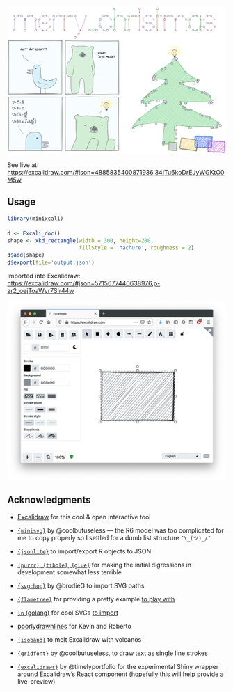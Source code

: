 
<!-- README.md is generated from README.Rmd. Please edit that file -->

![preview](man/figures/overview.png)

See live at:
<https://excalidraw.com/#json=4885835400871936,34ITu6koDrEJyWGKtO0M5w>

## Usage

``` r
library(minixcali)

d <- Excali_doc()
shape <- xkd_rectangle(width = 300, height=200,
                       fillStyle = 'hachure', roughness = 2)
d$add(shape)
d$export(file='output.json')
```

Imported into Excalidraw:
<https://excalidraw.com/#json=5715677440638976,p-zr2_oejToaWyr7Slr44w>

![preview](man/figures/rectangle.png)

## Acknowledgments

  - [Excalidraw](https://excalidraw.com/) for this cool & open
    interactive tool

  - [`{minisvg}`](https://coolbutuseless.github.io/package/minisvg/) by
    @coolbutuseless — the R6 model was too complicated for me to copy
    properly so I settled for a dumb list structure `¯\_(ツ)_/¯`

  - [`{jsonlite}`](https://CRAN.R-project.org/package=jsonlite) to
    import/export R objects to JSON

  - [`{purrr}`, `{tibble}`, `{glue}`](https://www.tidyverse.org/) for
    making the initial digressions in development somewhat less terrible

  - [`{svgchop}`](https://github.com/brodieG/svgchop) by @brodieG to
    import SVG paths

  - [`{flametree}`](https://flametree.djnavarro.net/) for providing a
    pretty example [to play
    with](https://baptiste.github.io/minixcali/articles/FlameTree.html)

  - [`ln` (golang)](https://godoc.org/github.com/fogleman/ln/ln) for
    cool SVGs [to
    import](https://baptiste.github.io/minixcali/articles/SvgChop.html)

  - [poorlydrawnlines](http://www.poorlydrawnlines.com/) for Kevin and
    Roberto

  - [`{isoband}`](https://wilkelab.org/isoband/) to melt Excalidraw with
    volcanos

  - [`{gridfont}`](https://github.com/coolbutuseless/gridfont) by
    @coolbutuseless, to draw text as single line strokes

  - [`{excalidrawr}`](https://github.com/timelyportfolio/excalidrawr) by
    @timelyportfolio for the experimental Shiny wrapper around
    Excalidraw’s React component (hopefully this will help provide a
    live-preview)
